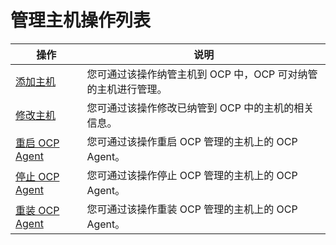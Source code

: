 管理主机操作列表 
=============================




|                             操作                              |                 说明                  |
|-------------------------------------------------------------|-------------------------------------|
| [添加主机](/zh-CN/3.ob-cloud-platform/6.management-host/2.add-host.md)         | 您可通过该操作纳管主机到 OCP 中，OCP 可对纳管的主机进行管理。 |
| [修改主机](/zh-CN/3.ob-cloud-platform/6.management-host/3.modify-host.md)         | 您可通过该操作修改已纳管到 OCP 中的主机的相关信息。        |
| [重启 OCP Agent](/zh-CN/3.ob-cloud-platform/6.management-host/4.restart-the-ocp-agent.md) | 您可通过该操作重启 OCP 管理的主机上的 OCP Agent。    |
| [停止 OCP Agent](/zh-CN/3.ob-cloud-platform/6.management-host/5.stop-the-ocp-agent.md) | 您可通过该操作停止 OCP 管理的主机上的 OCP Agent。    |
| [重装 OCP Agent](/zh-CN/3.ob-cloud-platform/6.management-host/6.reinstall-ocp-agent.md) | 您可通过该操作重装 OCP 管理的主机上的 OCP Agent。    |



